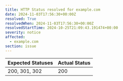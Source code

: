 ```yaml
---
title: HTTP Status resolved for example.com
date: 2024-11-03T17:56:30+00:00Z
resolved: True
resolvedWhen: 2024-11-03T17:56:30+00:00Z
resolvedStartTime: 2024-10-25T21:09:43.191474+00:00
severity: notice
affected:
  - example.com
section: issue
---
```


| Expected Statuses | Actual Status  |
|-------------------|----------------|
| 200, 301, 302 | 200 |

